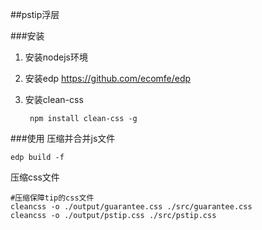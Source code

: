 ##pstip浮层

###安装
1. 安装nodejs环境
2. 安装edp <https://github.com/ecomfe/edp>
3. 安装clean-css

		npm install clean-css -g

	
###使用
压缩并合并js文件

	edp build -f
	
压缩css文件
	
	#压缩保障tip的css文件
	cleancss -o ./output/guarantee.css ./src/guarantee.css
	cleancss -o ./output/pstip.css ./src/pstip.css 
